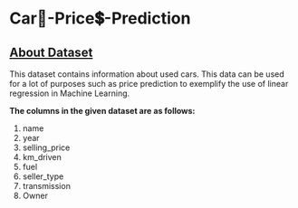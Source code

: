 # Car🚗-Price💲-Prediction

## [About Dataset](https://www.kaggle.com/datasets/nehalbirla/vehicle-dataset-from-cardekho)

This dataset contains information about used cars.
This data can be used for a lot of purposes such as price prediction to exemplify the use of linear regression in Machine Learning.

**The columns in the given dataset are as follows:**

1) name
2) year
3) selling_price
4) km_driven
5) fuel
6) seller_type
7) transmission
8) Owner
